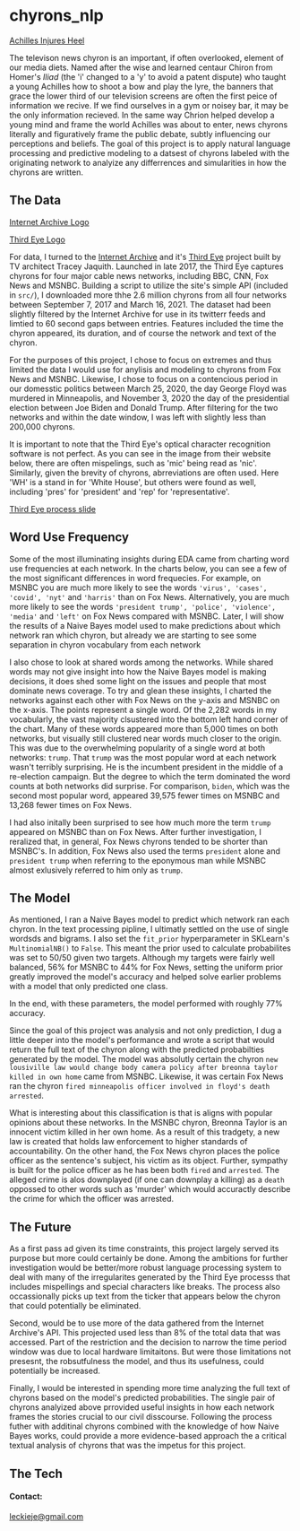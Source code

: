 # chyrons_nlp

[Achilles Injures Heel]()

The televison news chyron is an important, if often overlooked, element of our media diets. Named after the wise and learned centaur Chiron from Homer's *Iliad* (the 'i' changed to a 'y' to avoid a patent dispute) who taught a young Achilles how to shoot a bow and play the lyre, the banners that grace the lower third of our television screens are often the first peice of information we recive. If we find ourselves in a gym or noisey bar, it may be the only information recieved. In the same way Chrion helped develop a young mind and frame the world Achilles was about to enter, news chyrons literally and figuratively frame the public debate, subtly influencing our perceptions and beliefs. The goal of this project is to apply natural language processing and predictive modeling to a datsest of chyrons labeled with the originating network to analyize any differrences and simularities in how the chyrons are written. 
 
 
## The Data 

[Internet Archive Logo]()

[Third Eye Logo]()

For data, I turned to the [Internet Archive](https://archive.org/about/) and it's [Third Eye](https://archive.org/services/third-eye.php) project built by TV architect Tracey Jaquith. Launched in late 2017, the Third Eye captures chyrons for four major cable news networks, including BBC, CNN, Fox News and MSNBC. Building a script to utilize the site's simple API (included in `src/`), I downloaded more thhe 2.6 million chyrons from all four networks between September 7, 2017 and March 16, 2021. The dataset had been slightly filtered by the Internet Archive for use in its twitterr feeds and limtied to 60 second gaps between entries. Features included the time the chyron appeared, its duration, and of course the network and text of the chyron. 

For the purposes of this project, I chose to focus on extremes and thus limited the data I would use for anylisis and modeling to chyrons from Fox News and MSNBC. Likewise, I chose to focus on a contencious period in our domesstic politics between March 25, 2020, the day George Floyd was murdered in Minneapolis, and November 3, 2020 the day of the presidential election between Joe Biden and Donald Trump. After filtering for the two networks and within the date window, I was left with slightly less than 200,000 chyrons. 

It is important to note that the Third Eye's optical character recognition software is not perfect. As you can see in the image from their website below, there are often mispelings, such as 'mic' being read as 'nic'. Similarly, given the brevity of chyrons, abrreviations are often used. Here 'WH' is a stand in for 'White House', but others were found as well, including 'pres' for 'president' and 'rep' for 'representative'.

[Third Eye process slide]()


## Word Use Frequency 

Some of the most illuminating insights during EDA came from charting word use frequencies at each network. In the charts below, you can see a few of the most significant differences in word frequecies. For example, on MSNBC you are much more likely to see the words `'virus', 'cases', 'covid', 'nyt'` and `'harris'`  than on Fox News. Alternatively, you are much more likely to see the words `'president trump', 'police', 'violence', 'media'` and `'left'` on Fox News compared with MSNBC. Later, I will show the results of a Naive Bayes model used to make predictions about which network ran which chyron, but already we are starting to see some separation in chyron vocabulary from each network 

I also chose to look at shared words among the networks. While shared words may not give insight into how the Naive Bayes model is making decisions, it does shed some light on the issues and people that most dominate news coverage. To try and glean these insights, I charted the networks against each other with Fox News on the y-axis and MSNBC on the x-axis. The points represent a single word. Of the 2,282 words in my vocabularly, the vast majority clsustered into the bottom left hand corner of the chart. Many of these words appeared more than 5,000 times on both networks, but visually still clustered near words much closer to the origin. This was due to the overwhelming popularity of a single word at both networks: `trump`. That `trump` was the most popular word at each network wasn't terribly surprising. He is the incumbent president in the middle of a re-election campaign. But the degree to which the term dominated the word counts at both networks did surprise. For comparison, `biden`, which was the second most popular word, appeared 39,575 fewer times on MSNBC and 13,268 fewer times on Fox News.  

I had also initally been surprised to see how much more the term `trump` appeared on MSNBC than on Fox News. After further investigation, I reralized that, in general, Fox News chyrons tended to be shorter than MSNBC's. In addition, Fox News also used the terms `president` alone and `president trump` when referring to the eponymous man while MSNBC almost exlusively referred to him only as `trump`.


## The Model 

As mentioned, I ran a Naive Bayes model to predict which network ran each chyron. In the text processing pipline, I ultimatly settled on the use of single wordsds and bigrams. I also set the `fit_prior` hyperparameter in SKLearn's `MultinomialNB()` to `False`. This meant the prior used to calculate probabilites was set to 50/50 given two targets. Although my targets were fairly well balanced, 56% for MSNBC to 44% for Fox News, setting the uniform prior greatly improved the model's accuracy and helped solve earlier problems with a model that only predicted one class. 

In the end, with these parameters, the model performed with roughly 77% accuracy. 

Since the goal of this project was analysis and not only prediction, I dug a little deeper into the model's performance and wrote a script that would return the full text of the chyron along with the predicted probabilties generated by the model. The model was absolutly certain the chyron `new lousiville law would change body camera policy after breonna taylor killed in own home` came from MSNBC. Likewise, it was certain Fox News ran the chyron `fired minneapolis officer involved in floyd's death arrested`. 

What is interesting about this classification is that is aligns with popular opinions about these networks. In the MSNBC chyron, Breonna Taylor is an innocent victim killed in her own home. As a result of this tradgety, a new law is created that holds law enforcement to higher standards of accountability. On the other hand, the Fox News chyron places the police officer as the sentence's subject, his victim as its object. Further, sympathy is built for the police officer as he has been both `fired` and `arrested`. The alleged crime is alos downplayed (if one can downplay a killing) as a `death` oppossed to other words such as 'murder' which would accuractly describe the crime for which the officer was arrested.


## The Future

As a first pass ad given its time constraints, this project largely served its purpose but more could certainly be done. Among the ambitions for further investigation would be better/more robust language processing system to deal with many of the irregularites generated by the Third Eye processs that includes mispellings and special characters like breaks. The process also occassionally picks up text from the ticker that appears below the chyron that could potentially be eliminated. 

Second, would be to use more of the data gathered from the Internet Archive's API. This projected used less than 8% of the total data that was accessed. Part of the restriction and the decision to narrow the time period window was due to local hardware limitaitons. But were those limitations not presesnt, the robsutfulness the model, and thus its usefulness, could potentially be increased. 

Finally, I would be interested in spending more time analyzing the full text of chyrons based on the model's predicted probabilities. The single pair of chyrons analyized above prrovided useful insights in how each network frames the stories crucial to our civil disscourse. Following the process futher with additinal chyrons combined with the knowledge of how Naive Bayes works, could provide a more evidence-based approach the a critical textual analysis of chyrons that was the impetus for this project.


## The Tech



#### Contact:

leckieje@gmail.com
